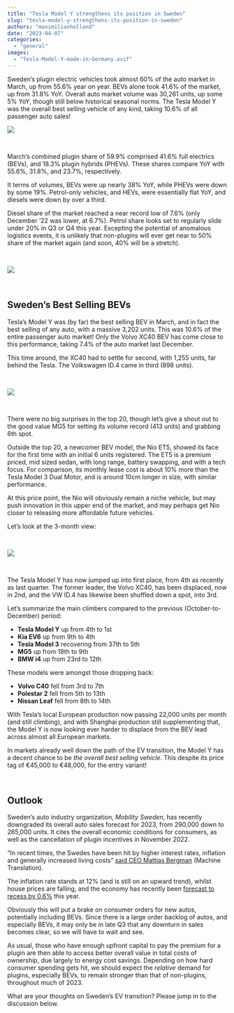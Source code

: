 ```yaml
---
title: "Tesla Model Y strengthens its position in Sweden"
slug: "tesla-model-y-strengthens-its-position-in-sweden"
authors: "maximilianholland"
date: "2023-04-07"
categories: 
  - "general"
images: 
  - "Tesla-Model-Y-made-in-Germany.avif"
---
```


Sweden’s plugin electric vehicles took almost 60% of the auto market in March, up from 55.6% year on year. BEVs alone took 41.6% of the market, up from 31.8% YoY. Overall auto market volume was 30,261 units, up some 5% YoY, though still below historical seasonal norms. The Tesla Model Y was the overall best selling vehicle of any kind, taking 10.6% of all passenger auto sales!

![](images/March-2023-Sweden-Passenger-Auto-Registrations.avif)

 

March’s combined plugin share of 59.9% comprised 41.6% full electrics (BEVs), and 18.3% plugin hybrids (PHEVs). These shares compare YoY with 55.6%, 31.8%, and 23.7%, respectively.

It terms of volumes, BEVs were up nearly 38% YoY, while PHEVs were down by some 19%. Petrol-only vehicles, and HEVs, were essentially flat YoY, and diesels were down by over a third.

Diesel share of the market reached a near record low of 7.6% (only December ’22 was lower, at 6.7%). Petrol share looks set to regularly slide under 20% in Q3 or Q4 this year. Excepting the potential of anomalous logistics events, it is unlikely that non-plugins will ever get near to 50% share of the market again (and soon, 40% will be a stretch).

 

![](images/March-2023-Sweden-Monthly-Powertrain-Market-Share.avif)

 

## Sweden’s Best Selling BEVs

Tesla’s Model Y was (by far) the best selling BEV in March, and in fact the best selling of any auto, with a massive 3,202 units. This was 10.6% of the entire passenger auto market! Only the Volvo XC40 BEV has come close to this performance, taking 7.4% of the auto market last December.

This time around, the XC40 had to settle for second, with 1,255 units, far behind the Tesla. The Volkswagen ID.4 came in third (898 units).

 

![](images/Sweden-Top-BEVs-March-2023.avif)

 

There were no big surprises in the top 20, though let’s give a shout out to the good value MG5 for setting its volume record (413 units) and grabbing 6th spot.

Outside the top 20, a newcomer BEV model, the Nio ET5, showed its face for the first time with an initial 6 units registered. The ET5 is a premium priced, mid sized sedan, with long range, battery swapping, and with a tech focus. For comparison, its monthly lease cost is about 10% more than the Tesla Model 3 Dual Motor, and is around 10cm longer in size, with similar performance.

At this price point, the Nio will obviously remain a niche vehicle, but may push innovation in this upper end of the market, and may perhaps get Nio closer to releasing more affordable future vehicles.

Let’s look at the 3-month view:

 

![](images/Sweden-Top-BEVs-March-23-Trailing-Qtr.avif)

 

The Tesla Model Y has now jumped up into first place, from 4th as recently as last quarter. The former leader, the Volvo XC40, has been displaced, now in 2nd, and the VW ID.4 has likewise been shuffled down a spot, into 3rd.

Let’s summarize the main climbers compared to the previous (October-to-December) period:

- **Tesla Model Y** up from 4th to 1st
- **Kia EV6** up from 9th to 4th
- **Tesla Model 3** recovering from 37th to 5th
- **MG5** up from 18th to 9th
- **BMW i4** up from 23rd to 12th

These models were amongst those dropping back:

- **Volvo C40** fell from 3rd to 7th
- **Polestar 2** fell from 5th to 13th
- **Nissan Leaf** fell from 8th to 14th

With Tesla’s local European production now passing 22,000 units per month (and still climbing), and with Shanghai production still supplementing that, the Model Y is now looking ever harder to displace from the BEV lead across almost all European markets.

In markets already well down the path of the EV transition, the Model Y has a decent chance to be _the overall best selling vehicle_. This despite its price tag of €45,000 to €48,000, for the entry variant!

 

## Outlook

Sweden’s auto industry organization, _Mobility Sweden_, has recently downgraded its overall auto sales forecast for 2023, from 290,000 down to 265,000 units. It cites the overall economic conditions for consumers, as well as the cancellation of plugin incentives in November 2022.

“In recent times, the Swedes have been hit by higher interest rates, inflation and generally increased living costs” [said CEO Mattias Bergman](https://mobilitysweden.se/statistik/Nyregistreringar_per_manad_1/nyregistreringar-2023_3/sankt-prognos-kraftig-minskning-av-antal-nyregistrerade-personbilar-vantas-i-ar) (Machine Translation).

The inflation rate stands at 12% (and is still on an upward trend), whilst house prices are falling, and the economy has recently been [forecast to recess by 0.6%](https://www.reuters.com/world/europe/swedish-nier-think-tank-sees-milder-downturn-rates-peak-375-2023-03-29/) this year.

Obviously this will put a brake on consumer orders for new autos, potentially including BEVs. Since there is a large order backlog of autos, and especially BEVs, it may only be in late Q3 that any downturn in sales becomes clear, so we will have to wait and see.

As usual, those who have enough upfront capital to pay the premium for a plugin are then able to access better overall value in total costs of ownership, due largely to energy cost savings. Depending on how hard consumer spending gets hit, we should expect the _relative_ demand for plugins, especially BEVs, to remain stronger than that of non-plugins, throughout much of 2023.

What are your thoughts on Sweden’s EV transition? Please jump in to the discussion below.
